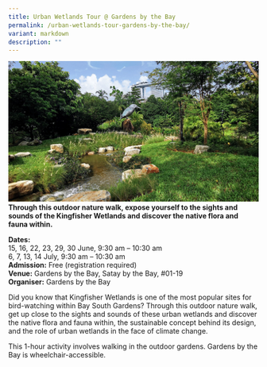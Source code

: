 ```yaml
---
title: Urban Wetlands Tour @ Gardens by the Bay
permalink: /urban-wetlands-tour-gardens-by-the-bay/
variant: markdown
description: ""
---
```

![](/images/Tours/GBTB_urbanwetlandstour.jpg)
**Through this outdoor nature walk, expose yourself to the sights and sounds of the Kingfisher Wetlands and discover the native flora and fauna within.**

**Dates:** <br>
15, 16, 22, 23, 29, 30 June, 9:30 am – 10:30 am  
6, 7, 13, 14 July, 9:30 am – 10:30 am<br>
**Admission:** Free (registration required)<br>
**Venue:** Gardens by the Bay, Satay by the Bay, #01-19<br>
**Organiser:** Gardens by the Bay

Did you know that Kingfisher Wetlands is one of the most popular sites for bird-watching within Bay South Gardens? Through this outdoor nature walk, get up close to the sights and sounds of these urban wetlands and discover the native flora and fauna within, the sustainable concept behind its design, and the role of urban wetlands in the face of climate change.

This 1-hour activity involves walking in the outdoor gardens. Gardens by the Bay is wheelchair-accessible.